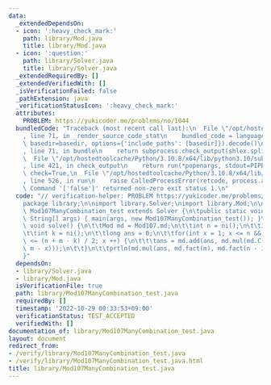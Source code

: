 ```yaml
---
data:
  _extendedDependsOn:
  - icon: ':heavy_check_mark:'
    path: library/Mod.java
    title: library/Mod.java
  - icon: ':question:'
    path: library/Solver.java
    title: library/Solver.java
  _extendedRequiredBy: []
  _extendedVerifiedWith: []
  _isVerificationFailed: false
  _pathExtension: java
  _verificationStatusIcon: ':heavy_check_mark:'
  attributes:
    PROBLEM: https://yukicoder.me/problems/no/1044
  bundledCode: "Traceback (most recent call last):\n  File \"/opt/hostedtoolcache/Python/3.10.8/x64/lib/python3.10/site-packages/onlinejudge_verify/documentation/build.py\"\
    , line 71, in _render_source_code_stat\n    bundled_code = language.bundle(stat.path,\
    \ basedir=basedir, options={'include_paths': [basedir]}).decode()\n  File \"/opt/hostedtoolcache/Python/3.10.8/x64/lib/python3.10/site-packages/onlinejudge_verify/languages/user_defined.py\"\
    , line 71, in bundle\n    return subprocess.check_output(shlex.split(command))\n\
    \  File \"/opt/hostedtoolcache/Python/3.10.8/x64/lib/python3.10/subprocess.py\"\
    , line 421, in check_output\n    return run(*popenargs, stdout=PIPE, timeout=timeout,\
    \ check=True,\n  File \"/opt/hostedtoolcache/Python/3.10.8/x64/lib/python3.10/subprocess.py\"\
    , line 526, in run\n    raise CalledProcessError(retcode, process.args,\nsubprocess.CalledProcessError:\
    \ Command '['false']' returned non-zero exit status 1.\n"
  code: "// verification-helper: PROBLEM https://yukicoder.me/problems/no/1044\n\n\
    package library;\n\nimport library.Solver;\nimport library.Mod;\n\npublic class\
    \ Mod107ManyCombination_test extends Solver {\n\tpublic static void main(final\
    \ String[] args) { main(args, new Mod107ManyCombination_test()); }\n\n\tpublic\
    \ void solve() {\n\t\tMod md = Mod107.md;\n\t\tint n = ni();\n\t\tint m = ni();\n\
    \t\tint k = ni();\n\t\tlong ans = 0;\n\t\tfor(int x = 1; x <= n && x <= m && x\
    \ <= (n + m - k) / 2; x ++) {\n\t\t\tans = md.add(ans, md.mul(md.C(n, x), md.H(x,\
    \ m - x)));\n\t\t}\n\t\tprtln(md.mul(ans, md.fact(m), md.fact(n - 1)));\n\t}\n\
    }"
  dependsOn:
  - library/Solver.java
  - library/Mod.java
  isVerificationFile: true
  path: library/Mod107ManyCombination_test.java
  requiredBy: []
  timestamp: '2022-10-29 00:33:53+09:00'
  verificationStatus: TEST_ACCEPTED
  verifiedWith: []
documentation_of: library/Mod107ManyCombination_test.java
layout: document
redirect_from:
- /verify/library/Mod107ManyCombination_test.java
- /verify/library/Mod107ManyCombination_test.java.html
title: library/Mod107ManyCombination_test.java
---
```

